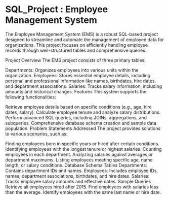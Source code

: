 # SQL_Project : Employee Management System
The Employee Management System (EMS) is a robust SQL-based project designed to streamline and automate the management of employee data for organizations. This project focuses on efficiently handling employee records through well-structured tables and comprehensive queries.

Project Overview
The EMS project consists of three primary tables:

Departments: Organizes employees into various units within the organization.
Employees: Stores essential employee details, including personal and professional information like names, birthdates, hire dates, and department associations.
Salaries: Tracks salary information, including amounts and historical changes.
Features
This system supports the following functionalities:

Retrieve employee details based on specific conditions (e.g., age, hire dates, salary).
Calculate employee tenure and analyze salary distributions.
Perform advanced SQL queries, including JOINs, aggregations, and subqueries.
Comprehensive database schema creation and sample data population.
Problem Statements Addressed
The project provides solutions to various scenarios, such as:

Finding employees born in specific years or hired after certain conditions.
Identifying employees with the longest tenure or highest salaries.
Counting employees in each department.
Analyzing salaries against averages or department maximums.
Listing employees meeting specific age, name length, or salary conditions.
Database Schema
Tables
Departments: Contains department IDs and names.
Employees: Includes employee IDs, names, department associations, birthdates, and hire dates.
Salaries: Tracks employee salary amounts and effective dates.
Sample Queries
Retrieve all employees hired after 2015.
Find employees with salaries less than the average.
Identify employees with the same last name or hire date.
